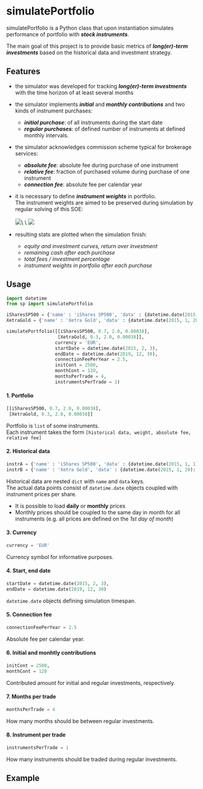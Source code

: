 # simulatePortfolio

simulatePortfolio is a Python class that upon instantiation simulates performance of portfolio with **_stock instruments_**.

The main goal of this project is to provide basic metrics of **_long(er)-term investments_** based on the historical data and investment strategy.

## Features

- the simulator was developed for tracking **_long(er)-term investments_** with the time horizon of at least several months

- the simulator implements **_initial_** and **_monthly contributions_** and two kinds of instrument purchases:
  - **_initial purchase_**: of all instruments during the start date
  - **_regular purchases_**: of defined number of instruments at defined monthly intervals.
 
- the simulator acknowledges commission scheme typical for brokerage services:
  - **_absolute fee_**: absolute fee during purchase of one instrument
  - **_relative fee_**: fraction of purchased volume during purchase of one instrument
  - **_connection fee_**: absolute fee per calendar year
 
- it is necessary to define **_instrument weights_** in portfolio.\
The instrument weights are aimed to be preserved during simulation by regular solving of this SOE:\
\
![](https://latex.codecogs.com/gif.latex?\mathrm{weight}_i&space;=&space;\frac{\left(\mathrm{noShares}_{i0}&space;&plus;&space;\mathrm{noShares}_i\right&space;)\cdot&space;\mathrm{price}_i}{\sum_{N}^{&space;}\left(\mathrm{noShares}_{j0}&space;&plus;&space;\mathrm{noShares}_j\right&space;)\cdot&space;\mathrm{price}_j},i=1,...,N)\
\
![](https://latex.codecogs.com/gif.latex?\mathrm{regularInv.}&space;=&space;\sum_N^{&space;}\mathrm{noShares}_j\cdot&space;\mathrm{price}_j\cdot&space;\left(1&plus;\mathrm{relFee}_j&space;\right&space;)&space;\&space;&plus;&space;\&space;\mathrm{absFee}_j,&space;j&space;=&space;1,...,N)

- resulting stats are plotted when the simulation finish:
  - _equity and investment curves, return over investment_
  - _remaining cash after each purchase_
  - _total fees / investment percentage_
  - _instrument weights in portfolio after each purchase_

## Usage

```python
import datetime
from sp import simulatePortfolio

iSharesSP500 = {'name' : 'iShares SP500', 'data' : {datetime.date(2015, 1, 1): 158.93, datetime.date(2015, 2, 1): 160.48, datetime.date(2015, 3, 1): 163.74, datetime.date(2015, 4, 1): 167.06, datetime.date(2015, 5, 1): 166.15, datetime.date(2015, 6, 1): 163.35, datetime.date(2015, 7, 1): 163.69, datetime.date(2015, 8, 1): 161.68, datetime.date(2015, 9, 1): 162.54}}
XetraGold = {'name' : 'Xetra Gold', 'data' : {datetime.date(2015, 1, 20): 35.76, datetime.date(2015, 1, 21): 35.94, datetime.date(2015, 1, 22): 36.17, datetime.date(2015, 1, 23): 36.88, datetime.date(2015, 1, 26): 36.69, datetime.date(2015, 1, 27): 36.53, datetime.date(2015, 1, 28): 36.52, datetime.date(2015, 1, 29): 36.17, datetime.date(2015, 1, 30): 36.08}}

simulatePortfolio([[iSharesSP500, 0.7, 2.0, 0.00038],
                   [XetraGold, 0.3, 2.0, 0.00038]],
                  currency = 'EUR',
                  startDate = datetime.date(2015, 2, 3),
                  endDate = datetime.date(2019, 12, 30),
                  connectionFeePerYear = 2.5,
                  initCont = 2500,
                  monthCont = 120,
                  monthsPerTrade = 4,
                  instrumentsPerTrade = 1)
```

#### 1. Portfolio

```python
[[iSharesSP500, 0.7, 2.0, 0.00038],
 [XetraGold, 0.3, 2.0, 0.00038]]
```

Portfolio is `list` of some instruments.\
Each instrument takes the form `[historical data, weight, absolute fee, relative fee]`

#### 2. Historical data

```python
instrA = {'name' : 'iShares SP500', 'data' : {datetime.date(2015, 1, 1): 158.93, datetime.date(2015, 2, 1): 160.48, datetime.date(2015, 3, 1): 163.74, datetime.date(2015, 4, 1): 167.06, datetime.date(2015, 5, 1): 166.15, datetime.date(2015, 6, 1): 163.35, datetime.date(2015, 7, 1): 163.69, datetime.date(2015, 8, 1): 161.68, datetime.date(2015, 9, 1): 162.54}}
instrB = {'name' : 'Xetra Gold', 'data' : {datetime.date(2015, 1, 20): 35.76, datetime.date(2015, 1, 21): 35.94, datetime.date(2015, 1, 22): 36.17, datetime.date(2015, 1, 23): 36.88, datetime.date(2015, 1, 26): 36.69, datetime.date(2015, 1, 27): 36.53, datetime.date(2015, 1, 28): 36.52, datetime.date(2015, 1, 29): 36.17, datetime.date(2015, 1, 30): 36.08}}
```

Historical data are nested `dict` with `name` and `data` keys.\
The actual data points consist of `datetime.date` objects coupled with instrument prices per share.
- It is possible to load **daily** or **monthly** prices
- Monthly prices should be coupled to the same day in month for all instruments (e.g. all prices are defined on the _1st day of month_)

#### 3. Currency

```python
currency = 'EUR'
```

Currency symbol for informative purposes.

#### 4. Start, end date

```python
startDate = datetime.date(2015, 2, 3),
endDate = datetime.date(2019, 12, 30)
```

`datetime.date` objects defining simulation timespan.

#### 5. Connection fee

```python
connectionFeePerYear = 2.5
```

Absolute fee per calendar year.

#### 6. Initial and monhtly contributions

```python
initCont = 2500,
monthCont = 120
```

Contributed amount for initial and regular investments, respectively.

#### 7. Months per trade

```python
monthsPerTrade = 4
```

How many months should be between regular investments.

#### 8. Instrument per trade

```python
instrumentsPerTrade = 1
```

How many instruments should be traded during regular investments.

## Example

